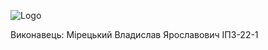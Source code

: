 ![Logo](https://media.ztu.edu.ua/wp-content/uploads/2020/02/Group-6-1-1536x465.png)

Виконавець: Мірецький Владислав Ярославович ІПЗ-22-1